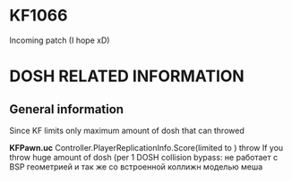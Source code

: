 # KF1066
Incoming patch (I hope xD)

# DOSH RELATED INFORMATION
## General information
Since KF limits only maximum amount of dosh that can throwed

**KFPawn.uc**
Controller.PlayerReplicationInfo.Score(limited to )
throw If you throw huge amount of dosh (per 1
DOSH collision bypass: не работает с BSP геометрией и так же со встроенной коллижн моделью меша
